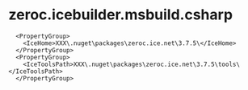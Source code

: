# zeroc.icebuilder.msbuild.csharp

```
  <PropertyGroup>
    <IceHome>XXX\.nuget\packages\zeroc.ice.net\3.7.5\</IceHome>
  </PropertyGroup>
  <PropertyGroup>
    <IceToolsPath>XXX\.nuget\packages\zeroc.ice.net\3.7.5\tools\</IceToolsPath>
  </PropertyGroup>
```
